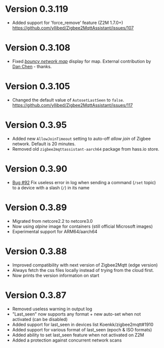# Version 0.3.119
* Added support for 'force_remove' feature (Z2M 1.7.0+) <https://github.com/yllibed/Zigbee2MqttAssistant/issues/107>

# Version 0.3.108
* Fixed [_bouncy network map_](https://github.com/yllibed/Zigbee2MqttAssistant/issues/120) display for map. External contribution by [Dan Chen](https://github.com/djchen) - thanks.

# Version 0.3.105
* Changed the default value of `AutosetLastSeen` to `false`. <https://github.com/yllibed/Zigbee2MqttAssistant/issues/117>

# Version 0.3.95
* Added new `AllowJoinTimeout` setting to auto-off _allow join_ of Zigbee network. Default is 20 minutes.
* Removed old `zigbee2mqttassistant-aarch64` package from hass.io store.

# Version 0.3.90
* [Bug #92](https://github.com/yllibed/Zigbee2MqttAssistant/issues/92) Fix useless error in log when sending a command (`/set` topic) to a device with a slash (`/`) in its name

# Version 0.3.89
* Migrated from netcore2.2 to netcore3.0
* Now using _alpine_ image for containers (still official Microsoft images)
* Experimental support for ARM64/aarch64

# Version 0.3.88
* Improved compatibility with next version of Zigbee2Mqtt (edge version)
* Always fetch the css files locally instead of trying from the cloud first.
* Now prints the version information on start

# Version 0.3.87
* Removed useless warning in output log
* "Last_seen" now supports any format + new auto-set when not activated (can be disabled)
* Added support for last_seen in devices list Koenkk/zigbee2mqtt#1910
* Added support for various format of last_seen (epoch & ISO formats)
* Added ability to set last_seen feature when not activated on Z2M
* Added a protection against concurrent network scans
